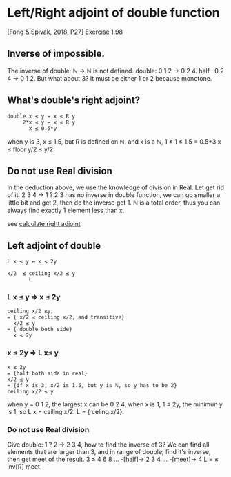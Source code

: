 # Left/Right adjoint of double function
[Fong & Spivak, 2018, P27] Exercise 1.98

## Inverse of impossible.
The inverse of double: ℕ -> ℕ is not defined.
double: 0 1 2 -> 0 2 4.
half  : 0 2 4 -> 0 1 2. But what about 3? It must be either 1 or 2 because monotone.

## What's double's right adjoint?
    double x ≤ y ↔ x ≤ R y
         2*x ≤ y ↔ x ≤ R y
           x ≤ 0.5*y 
when y is 3, x ≤ 1.5, but R is defined on ℕ, and x is a ℕ,
           1 ≤ 1 ≤ 1.5 = 0.5*3
           x ≤ floor y/2 ≤ y/2

## Do not use Real division
In the deduction above, we use the knowledge of division in Real. Let get rid of it.
    2 3 4 -> 1 ? 2
3 has no inverse in double function, we can go smaller a little bit and get 2, then do the inverse get 1. 
ℕ is a total order, thus you can always find exactly 1 element less than x.

see [calculate right adjoint](calculate_right_adjoint.md)

## Left adjoint of double
    L x ≤ y ↔ x ≤ 2y 
        
    x/2  ≤ ceiling x/2 ≤ y
           L

### L x ≤ y => x ≤ 2y
    ceiling x/2 ≤y,
    = { x/2 ≤ ceiling x/2, and transitive} 
      x/2 ≤ y
    = { double both side}
      x ≤ 2y

### x ≤ 2y => L x≤ y
    x ≤ 2y
    = {half both side in real}
    x/2 ≤ y
    = {if x is 3, x/2 is 1.5, but y is ℕ, so y has to be 2}
    ceiling x/2 ≤ y
     
when y = 0 1 2, the largest x can be 0 2 4, when x is 1, 1 ≤ 2y, the minimun y is 1, so L x = ceiling x/2.
L = { celing x/2}.

### Do not use Real division
Give double: 1 ? 2  -> 2 3 4, how to find the inverse of 3?
We can find all elements that are larger than 3, and in range of double, find it's inverse, then get meet of the result.
    3 ≤ 4 6 8 ... -[half]-> 2 3 4 ... -[meet]-> 4
    L = ≤ inv[R] meet


